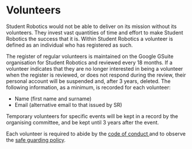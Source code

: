 # Volunteers

Student Robotics would not be able to deliver on its mission without its volunteers. They invest vast quantities of time and effort to make Student Robotics the success that it is. Within Student Robotics a volunteer is defined as an individual who has registered as such.

The register of regular volunteers is maintained on the Google GSuite organisation for Student Robotics and reviewed every 18 months. If a volunteer indicates that they are no longer interested in being a volunteer when the register is reviewed, or does not respond during the review, their personal account will be suspended and, after 3 years, deleted. The following information, as a minimum, is recorded for each volunteer:

* Name \(first name and surname\)
* Email \(alternative email to that issued by SR\)

Temporary volunteers for specific events will be kept in a record by the organising committee, and be kept until 3 years after the event.

Each volunteer is required to abide by the  [code of conduct ](code-of-conduct.md) and to observe the  [safe guarding policy](safeguarding.md). 

